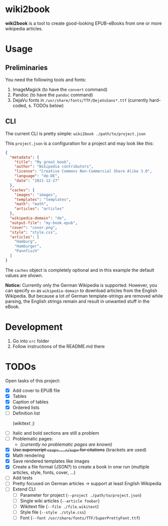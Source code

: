 # wiki2book
**wiki2book** is a tool to create good-looking EPUB-eBooks from one or more wikipedia articles.

# Usage

## Preliminaries

You need the following tools and fonts:

1. ImageMagick (to have the `convert` command)
2. Pandoc (to have the `pandoc` command)
3. DejaVu fonts in `/usr/share/fonts/TTF/DejaVuSans*.ttf` (currently hard-coded, s. TODOs below)
 
## CLI

The current CLI is pretty simple: `wiki2book ./path/to/project.json`

This `project.json` is a configuration for a project and may look like this:

```json
{
  "metadata": {
    "title": "My great book",
    "author": "Wikipedia contributors",
    "license": "Creative Commons Non-Commercial Share Alike 3.0",
    "language": "de-DE",
    "date": "2021-12-27"
  },
  "caches": {
    "images": "images",
    "templates": "templates",
    "math": "math",
    "articles": "articles"
  },
  "wikipedia-domain": "de",
  "output-file": "my-book.epub",
  "cover": "cover.png",
  "style": "style.css",
  "articles": [
    "Hamburg",
    "Hamburger",
    "Pannfisch"
  ]
}
```

The `caches` object is completely optional and in this example the default values are shown.

**Notice:** Currently only the German Wikipedia is supported.
However, you can specify `en` as `wikipedia-domain` to download articles from the English Wikipedia.
But because a lot of German template-strings are removed while parsing, the English strings remain and result in unwanted stuff in the eBook.

# Development

1. Go into `src` folder
2. Follow instructions of the README.md there

# TODOs

Open tasks of this project:

* [x] Add cover to EPUB file
* [x] Tables
* [x] Caption of tables
* [x] Ordered lists
* [ ] Definition list <dl> (wikitext ;)
* [ ] Italic and bold sections are still a problem
* [ ] Problematic pages:
  * *(currently no problematic pages are known)*
* [x] ~~Use superscript `<sup>...</sup>` for citations~~ (brackets are used)
* [x] Math rendering
* [x] Save rendered templates like images
* [x] Create a file format (JSON?) to create a book in onw run (multiple articles, style, fonts, cover, ...)
* [ ] Add tests
* [ ] Pretty focused on German articles → support at least English Wikipedia
* [ ] Extend CLI
  * [ ] Parameter for project (`--project ./path/to/project.json`) 
  * [ ] Single wiki articles (`--article foobar`) 
  * [ ] Wikitext file (`--file ./file.wikitext`)
  * [ ] Style file (`--style ./style.css`)
  * [ ] Font (`--font /usr/share/fonts/TTF/SuperPrettyFont.ttf`)